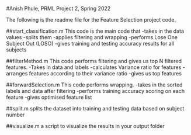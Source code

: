 #Anish Phule, PRML Project 2, Spring 2022

The following is the readme file for the Feature Selection project code.

##start_classification.m
This code is the main code that 
-takes in the data values
-splits them
-applies filtering and wrapping
-performs Lose One Subject Out (LOSO)
-gives training and testing accuracy results for all subjects

##filterMethod.m
This code performs filtering and gives us top N filtered features.
-Takes in data and labels
-calculates Variance ratio for features
-arranges features according to their variance ratio
-gives us top features

##forwardSelection.m
This code performs wrapping.
-takes in the sorted labels and data after filtering
-performs training accuracy scoring on each feature 
-gives optimised feature list

##split.m
splits the dataset into training and testing data based on subject number


##visualize.m
a script to visualize the results in your output folder